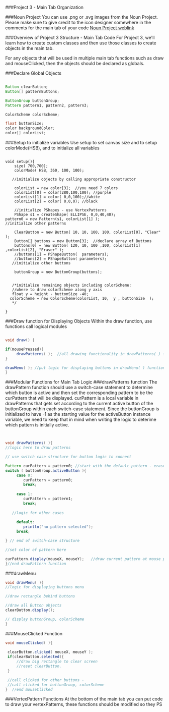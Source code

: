 ###Project 3 - Main Tab Organization

###Noun Project
You can use .png or .svg images from the Noun Project.  Please make sure to give credit to the icon designer somewhere in the comments for the main tab of your code
[Noun Project weblink](https://thenounproject.com/)


###Overview of Project 3 Structure - Main Tab Code
For Project 3, we'll learn how to create custom classes and then use those classes to create objects in the main tab.

For any objects that will be used in multiple main tab functions such as draw and mouseClicked, then the objects should be declared as globals.

###Declare Global Objects

```java

Button clearButton;
Button[] patternButtons;

ButtonGroup buttonGroup;
Pattern pattern1, pattern2, pattern3;

ColorScheme colorScheme;

float buttonSize;
color backgroundColor;
color[] colorList;

```

###Setup to initialize variables
Use setup to set canvas size and to setup colorMode(HSB), and to initialize all variables

```

void setup(){
    size( 700,700);
    colorMode( HSB, 360, 100, 100);
   
   //initialize objects by calling appropriate constructor
    
    colorList = new color[3];  //you need 7 colors
    colorList[0] = color(280,100,100); //purple
    colorList[1] = color( 0,0,100);//white
    colorList[2] = color( 0,0,0); //black
    
    //initialize PShapes - use VertexPatterns
    PShape s1 = createShape( ELLIPSE, 0,0,40,40);
pattern0 = new Pattern(s1, colorList[1] );
//initialize other patterns

    ClearButton = new Button( 10, 10, 100, 100, colorList[0], "Clear" ); 
    Button[] buttons = new Button[3];  //declare array of Buttons
    buttons[0] = new Button( 120, 10, 100 ,100, colorList[1] ,colorList[2], "Eraser" ); 
    //buttons[1] = PShapeButton(  parameters);
    //buttons[2] = PShapeButton( parameters);
   //initialize other buttons
    
    buttonGroup = new ButtonGroup(buttons);


   /*initialize remaining objects including colorScheme:
   //where to draw colorScheme along y axis
   float y = height - buttonSize -40; 
  colorScheme = new ColorScheme(colorList, 10,  y , buttonSize  );
   */
   
}
```

###Draw function for Displaying Objects
Within the draw function, use functions call logical modules 


```java

void draw() {

if(mousePressed){
     drawPatterns( );  //all drawing functionality in drawPatterns( ) function
} 

drawMenu( ); //put logic for displaying buttons in drawMenu( ) function
}


```

###Modular Functions for Main Tab Logic
###drawPatterns function 
The drawPattern function should use a switch-case statement to determine which button is active and then set the corresponding pattern to be the curPattern that will be displayed.
curPattern is a local variable in drawPatterns that gets set according to the current active button of the buttonGroup within each switch-case statement.  Since the buttonGroup is initialized to have -1 as the starting value for the activeButton instance variable, we need to keep that in mind when writing the logic to deterime which pattern is initially active.  


```java


void drawPatterns( ){
//logic here to draw patterns

// use switch case structure for button logic to connect 

Pattern curPattern = pattern0; //start with the default pattern - eraser
switch ( buttonGroup.activeButton ){
     case 0:
        curPattern = pattern0;
        break;
        
     case 1:
        curPattern = pattern1;
        break;     
           
   //logic for other cases
     
     default:
        println("no pattern selected");
     break;

} // end of switch-case structure

//set color of pattern here

curPattern.display(mouseX, mouseY);   //draw current pattern at mouse position
}//end drawPattern function

```



###drawMenu


```java
void drawMenu( ){
//logic for displaying buttons menu

//draw rectangle behind buttons 

//draw all Button objects
clearButton.display();

// display buttonGroup, colorScheme
}

```



###MouseClicked Function

```java
void mouseClicked( ){
 
 clearButton.clicked( mouseX, mouseY );
 if(clearButton.selected){
     //draw big rectangle to clear screen
     //reset clearButton.
 }

 //call clicked for other buttons -
 //call clicked for buttonGroup, colorScheme
}  //end mouseClicked
```

###VertexPattern Functions
At the bottom of the main tab you can put code to draw your vertexPatterns, these functions should be modified so they 
PS
